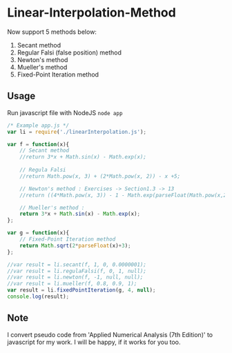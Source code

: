 # Linear-Interpolation-Method

Now support 5 methods below:

1. Secant method
2. Regular Falsi (false position) method
3. Newton's method
4. Mueller's method
5. Fixed-Point Iteration method

## Usage

Run javascript file with NodeJS `node app`

```javascript
/* Example app.js */ 
var li = require('./linearInterpolation.js');

var f = function(x){
	// Secant method
	//return 3*x + Math.sin(x) - Math.exp(x);
	
	// Regula Falsi
	//return Math.pow(x, 3) + (2*Math.pow(x, 2)) - x +5;

	// Newton's method : Exercises -> Section1.3 -> 13
	//return ((4*Math.pow(x, 3)) - 1 - Math.exp(parseFloat(Math.pow(x,2))/2));

	// Mueller's method : 
	return 3*x + Math.sin(x) - Math.exp(x);
};

var g = function(x){
	// Fixed-Point Iteration method
	return Math.sqrt(2*parseFloat(x)+3);
};

//var result = li.secant(f, 1, 0, 0.0000001);
//var result = li.regulaFalsi(f, 0, 1, null);
//var result = li.newton(f, -1, null, null);
//var result = li.mueller(f, 0.8, 0.9, 1);
var result = li.fixedPointIteration(g, 4, null);
console.log(result);
```

## Note

I convert pseudo code from 'Applied Numerical Analysis (7th Edition)' to javascript for my work. I will be happy, if it works for you too.

